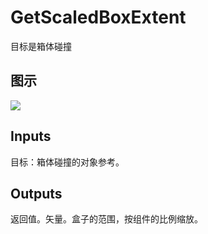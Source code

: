 # GetScaledBoxExtent

目标是箱体碰撞

## 图示

![]($-20221218-18225748.png)

## Inputs

目标：箱体碰撞的对象参考。 

## Outputs

返回值。矢量。盒子的范围，按组件的比例缩放。
